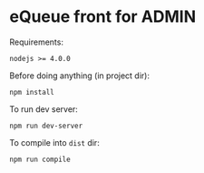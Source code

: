 # eQueue front for ADMIN
Requirements:
```
nodejs >= 4.0.0
```
Before doing anything (in project dir):
```
npm install
```

To run dev server:
```
npm run dev-server
```
To compile into `dist` dir:
```
npm run compile
```
